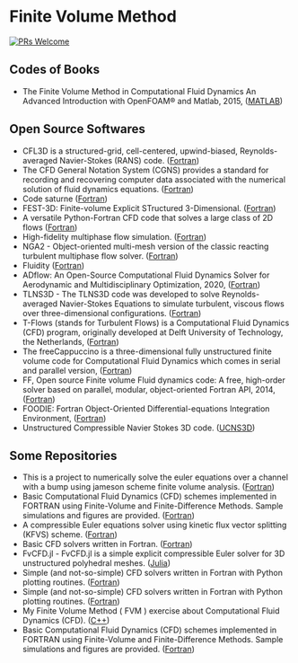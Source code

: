 # Finite Volume Method

[![PRs Welcome](https://img.shields.io/badge/PRs-welcome-brightgreen.svg?style=flat-square)](http://makeapullrequest.com)

## Codes of Books
* The Finite Volume Method in Computational Fluid Dynamics An Advanced Introduction with OpenFOAM® and Matlab, 2015, ([MATLAB](https://github.com/mhamadAlloush/uFVM))

## Open Source Softwares
* CFL3D is a structured-grid, cell-centered, upwind-biased, Reynolds-averaged Navier-Stokes (RANS) code. ([Fortran](https://github.com/nasa/CFL3D))
* The CFD General Notation System (CGNS) provides a standard for recording and recovering computer data associated with the numerical solution of fluid dynamics equations. ([Fortran](https://github.com/CGNS/CGNS))
* Code saturne ([Fortran](https://github.com/code-saturne/code_saturne))
* FEST-3D: Finite-volume Explicit STructured 3-Dimensional. ([Fortran](https://github.com/FEST3D/FEST-3D))
* A versatile Python-Fortran CFD code that solves a large class of 2D flows ([Fortran](https://github.com/pvthinker/Fluid2d))
* High-fidelity multiphase flow simulation. ([Fortran](https://github.com/MFlowCode/MFC))
* NGA2 -  Object-oriented multi-mesh version of the classic reacting turbulent multiphase flow solver. ([Fortran](https://github.com/desjardi/NGA2))
* Fluidity ([Fortran](https://github.com/FluidityProject/fluidity))
* ADflow: An Open-Source Computational Fluid Dynamics Solver for Aerodynamic and Multidisciplinary Optimization, 2020, ([Fortran](https://github.com/mdolab/adflow))
* TLNS3D - The TLNS3D code was developed to solve Reynolds-averaged Navier-Stokes Equations to simulate turbulent, viscous flows over three-dimensional configurations. ([Fortran](https://github.com/nasa/TLNS3D))
* T-Flows (stands for Turbulent Flows) is a Computational Fluid Dynamics (CFD) program, originally developed at Delft University of Technology, the Netherlands, ([Fortran](https://github.com/DelNov/T-Flows))
* The freeCappuccino is a three-dimensional fully unstructured finite volume code for Computational Fluid Dynamics which comes in serial and parallel version, ([Fortran](https://github.com/nikola-m/freeCappuccino))
* FF, Open source Finite volume Fluid dynamics code: A free, high-order solver based on parallel, modular, object-oriented Fortran API, 2014, ([Fortran](https://github.com/szaghi/OFF))
* FOODIE: Fortran Object-Oriented Differential-equations Integration Environment, ([Fortran](https://github.com/Fortran-FOSS-Programmers/FOODIE))
* Unstructured Compressible Navier Stokes 3D code. ([UCNS3D](https://github.com/ucns3d-team/UCNS3D))

## Some Repositories
* This is a project to numerically solve the euler equations over a channel with a bump using jameson scheme finite volume analysis. ([Fortran](https://github.com/NoahLopezGit/2DEulerSolver))
* Basic Computational Fluid Dynamics (CFD) schemes implemented in FORTRAN using Finite-Volume and Finite-Difference Methods. Sample simulations and figures are provided. ([Fortran](https://github.com/brli3/CFD))
* A compressible Euler equations solver using kinetic flux vector splitting (KFVS) scheme. ([Fortran](https://github.com/truongd8593/euler2D-kfvs-Fortran2003))
* Basic CFD solvers written in Fortran. ([Fortran](https://github.com/corygoates/Flow81)) 
* FvCFD.jl - FvCFD.jl is a simple explicit compressible Euler solver for 3D unstructured polyhedral meshes. ([Julia](https://github.com/henrystoldt/FvCFD.jl))
* Simple (and not-so-simple) CFD solvers written in Fortran with Python plotting routines. ([Fortran](https://github.com/JOThurgood/SimpleCFD))
* Simple (and not-so-simple) CFD solvers written in Fortran with Python plotting routines. ([Fortran](https://github.com/JOThurgood/SimpleCFD))
* My Finite Volume Method ( FVM ) exercise about Computational Fluid Dynamics (CFD). ([C++](https://github.com/Jeff-Hugh/FVM-exercise))
* Basic Computational Fluid Dynamics (CFD) schemes implemented in FORTRAN using Finite-Volume and Finite-Difference Methods. Sample simulations and figures are provided. ([Fortran](https://github.com/brli3/CFD))
